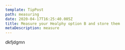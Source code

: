 ```yaml
---
template: TipPost
path: measuring
date: 2020-04-17T16:25:40.005Z
title: Measure your Healphy option B and store them
metaDescription: measure
---
```

dkfjdgmn
